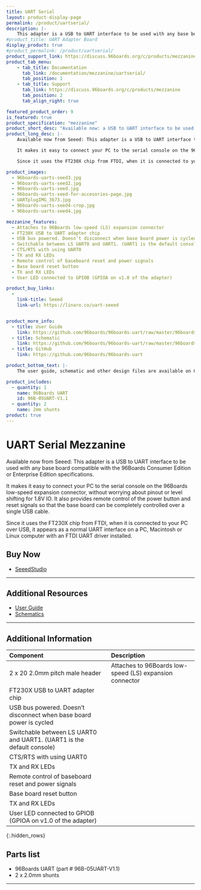 ```yaml
---
title: UART Serial
layout: product-display-page
permalink: /product/uartserial/
description: |-
    This adapter is a USB to UART interface to be used with any base board compatible with the 96Boards Consumer Edition or Enterprise Edition specifications.
#product_title: UART Adapter Board
display_product: true
#product_permalink: /product/uartserial/
product_support_link: https://discuss.96boards.org/c/products/mezzanine
product_tab_menu:
    - tab_title: Documentation
      tab_link: /documentation/mezzanine/uartserial/
      tab_position: 1
    - tab_title: Support
      tab_link: https://discuss.96boards.org/c/products/mezzanine
      tab_position: 2
      tab_align_right: true

featured_product_order: 9
is_featured: true
product_specification: "mezzanine"
product_short_desc: "Available now: a USB to UART interface to be used with any 96Boards Consumer or Enterprise Edition board."
product_long_desc: |-
    Available now from Seeed: This adapter is a USB to UART interface to be used with any base board compatible with the 96Boards Consumer Edition or Enterprise Edition specifications.

    It makes it easy to connect your PC to the serial console on the 96Boards low-speed expansion connector, without worrying about pinout or level shifting for 1.8V IO. It also provides remote control of the power button and reset signals so that the base board can be completely controlled over a single USB cable.

    Since it uses the FT230X chip from FTDI, when it is connected to your PC over USB, it appears as a normal UART interface on a PC, Macintosh or Linux computer with an FTDI UART driver installed.

product_images:
  - 96boards-uarts-seed3.jpg
  - 96boards-uarts-seed2.jpg
  - 96boards-uarts-seed.jpg
  - 96boards-uarts-seed-for-accesories-page.jpg
  - UARTplugIMG_3673.jpg
  - 96boards-uarts-seed4-crop.jpg
  - 96boards-uarts-seed4.jpg

mezzanine_features:
  - Attaches to 96Boards low-speed (LS) expansion connector
  - FT230X USB to UART adapter chip
  - USB bus powered. Doesn’t disconnect when base board power is cycled
  - Switchable between LS UART0 and UART1. (UART1 is the default console)
  - CTS/RTS with using UART0
  - TX and RX LEDs
  - Remote control of baseboard reset and power signals
  - Base board reset button
  - TX and RX LEDs
  - User LED connected to GPIOB (GPIOA on v1.0 of the adapter)

product_buy_links:
  -
    link-title: Seeed
    link-url: https://linaro.co/uart-seeed


product_more_info:
  - title: User Guide
    link: https://github.com/96boards/96boards-uart/raw/master/96boards-uart-userguide.pdf
  - title: Schematic
    link: https://github.com/96boards/96boards-uart/raw/master/96boards-uart.pdf
  - title: GitHub
    link: https://github.com/96boards/96boards-uart

product_bottom_text: |-
    The user guide, schematic and other design files are available on GitHub. The UART adapter board is Open Hardware designed using KiCad and all of the design files will be provided under a BSD license. Information on accessing the design files is included in the user guide.

product_includes:
  - quantity: 1
    name: 96Boards UART
    id: 96B-05UART-V1.1
  - quantity: 2
    name: 2mm shunts
product: true
---
```

# UART Serial Mezzanine

Available now from Seeed: This adapter is a USB to UART interface to be used with any base board compatible with the 96Boards Consumer Edition or Enterprise Edition specifications.

It makes it easy to connect your PC to the serial console on the 96Boards low-speed expansion connector, without worrying about pinout or level shifting for 1.8V IO. It also provides remote control of the power button and reset signals so that the base board can be completely controlled over a single USB cable.

Since it uses the FT230X chip from FTDI, when it is connected to your PC over USB, it appears as a normal UART interface on a PC, Macintosh or Linux computer with an FTDI UART driver installed.

## Buy Now

- [SeeedStudio](http://linaro.co/uart-seeed)

***

## Additional Resources

- [User Guide](https://github.com/96boards/96boards-uart/raw/master/96boards-uart-userguide.pdf)
- [Schematics](https://github.com/96boards/96boards-uart/raw/master/96boards-uart.pdf)

***

## Additional Information

|   Component                                                            |   Description                                                                                    |
|:-----------------------------------------------------------------------|:-------------------------------------------------------------------------------------------------|
|  2 x 20 2.0mm pitch male header                                        |   Attaches to 96Boards low-speed (LS) expansion connector                                        |
|  FT230X USB to UART adapter chip                                       |                                                                                                  |
|  USB bus powered. Doesn’t disconnect when base board power is cycled   |                                                                                                  |
|  Switchable between LS UART0 and UART1. (UART1 is the default console) |                                                                                                  |
|  CTS/RTS with using UART0                                              |                                                                                                  |
|  TX and RX LEDs                                                        |                                                                                                  |
|  Remote control of baseboard reset and power signals                   |                                                                                                  |        
|  Base board reset button                                               |                                                                                                  |        
|  TX and RX LEDs                                                        |                                                                                                  |        
|  User LED connected to GPIOB (GPIOA on v1.0 of the adapter)            |                                                                                                  |        
{:.hidden_rows}

## Parts list

- 96Boards UART (part # 96B-05UART-V1.1)
- 2 x 2.0mm shunts

***
